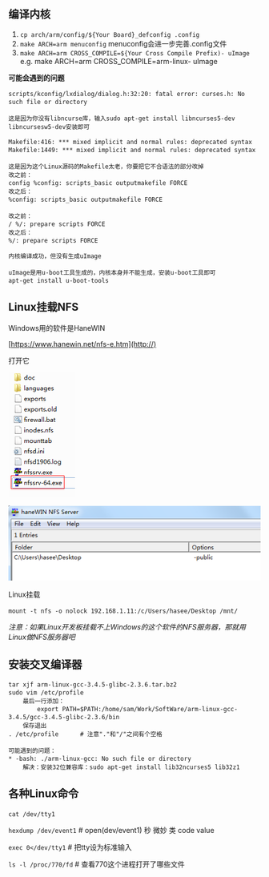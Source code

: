 ## 编译内核
1. `cp arch/arm/config/${Your Board}_defconfig .config`
2. `make ARCH=arm menuconfig`
menuconfig会进一步完善.config文件
3. `make ARCH=arm CROSS_COMPILE=${Your Cross Compile Prefix)- uImage `
e.g. make ARCH=arm CROSS_COMPILE=arm-linux- uImage

**可能会遇到的问题**
```
scripts/kconfig/lxdialog/dialog.h:32:20: fatal error: curses.h: No such file or directory

这是因为你没有libncurse库，输入sudo apt-get install libncurses5-dev libncursesw5-dev安装即可
```
```
Makefile:416: *** mixed implicit and normal rules: deprecated syntax
Makefile:1449: *** mixed implicit and normal rules: deprecated syntax

这是因为这个Linux源码的Makefile太老，你要把它不合语法的部分改掉
改之前：
config %config: scripts_basic outputmakefile FORCE
改之后：
%config: scripts_basic outputmakefile FORCE

改之前：
/ %/: prepare scripts FORCE
改之后：
%/: prepare scripts FORCE
```

```
内核编译成功，但没有生成uImage

uImage是用u-boot工具生成的，内核本身并不能生成，安装u-boot工具即可
apt-get install u-boot-tools
```

## Linux挂载NFS
Windows用的软件是HaneWIN

[https://www.hanewin.net/nfs-e.htm](http://)

打开它

![HaneWIN.png](./HaneWIN.png)

![HaneWIN2.png](./HaneWIN2.png)

Linux挂载

`mount -t nfs -o nolock 192.168.1.11:/c/Users/hasee/Desktop /mnt/`

*注意：如果Linux开发板挂载不上Windows的这个软件的NFS服务器，那就用Linux做NFS服务器吧*

## 安装交叉编译器
```
tar xjf arm-linux-gcc-3.4.5-glibc-2.3.6.tar.bz2
sudo vim /etc/profile
	最后一行添加：
		export PATH=$PATH:/home/sam/Work/SoftWare/arm-linux-gcc-3.4.5/gcc-3.4.5-glibc-2.3.6/bin
	保存退出
. /etc/profile		# 注意"."和"/"之间有个空格

可能遇到的问题：
* -bash: ./arm-linux-gcc: No such file or directory
	解决：安装32位兼容库：sudo apt-get install lib32ncurses5 lib32z1
```

## 各种Linux命令
`cat /dev/tty1`

`hexdump /dev/event1`         # open(dev/event1)  秒 微妙 类 code value

`exec 0</dev/tty1`            # 把tty设为标准输入

`ls -l /proc/770/fd`          # 查看770这个进程打开了哪些文件






